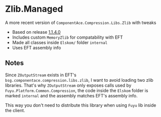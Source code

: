 # Zlib.Managed

A more recent version of `ComponentAce.Compression.Libs.Zlib` with tweaks

- Based on release [1.1.4.0](https://github.com/Elskom/zlib.managed/releases/tag/1.1.4.0)
- Includes custom `MemoryZlib` for compatability with EFT
- Made all classes inside `Elskom/` folder `internal`
- Uses EFT assembly info

## Notes

Since `ZOutputStream` exists in EFT's `bsg.componentace.compression.libs.zlib`,
I want to avoid loading two zlib libraries. That's why `ZOutputStream` only
exposes calls used by `Fuyu.Platform.Common.Compression`, the code inside the
`Elskom` folder is marked `internal` and the assembly matches EFT's assembly
info.

This way you don't need to distribute this library when using `Fuyu` lib inside
the client.